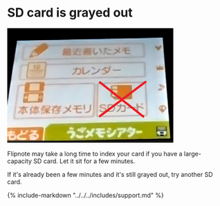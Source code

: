 # SD card is grayed out

![Image](/images/flipnote/sdgray.png)

Flipnote may take a long time to index your card if you have a large-capacity SD card. Let it sit for a few minutes.

If it's already been a few minutes and it's still grayed out, try another SD card.

{% include-markdown "../../../includes/support.md" %}